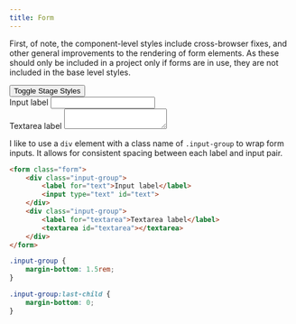 ```yaml
---
title: Form
---
```

First, of note, the component-level styles include cross-browser fixes, and other general improvements to the rendering of form elements. As these should only be included in a project only if forms are in use, they are not included in the base level styles.

<div class="stage">
    <button type="button" class="stage-toggle">Toggle Stage Styles</button>
    <form class="form">
        <div class="input-group">
            <label for="text">Input label</label>
            <input type="text" id="text">
        </div>
        <div class="input-group">
            <label for="textarea">Textarea label</label>
            <textarea id="textarea"></textarea>
        </div>
    </form>
</div>

I like to use a `div` element with a class name of `.input-group` to wrap form inputs. It allows for consistent spacing between each label and input pair.

```html
<form class="form">
    <div class="input-group">
        <label for="text">Input label</label>
        <input type="text" id="text">
    </div>
    <div class="input-group">
        <label for="textarea">Textarea label</label>
        <textarea id="textarea"></textarea>
    </div>
</form>
```

```css
.input-group {
    margin-bottom: 1.5rem;
}

.input-group:last-child {
    margin-bottom: 0;
}
```